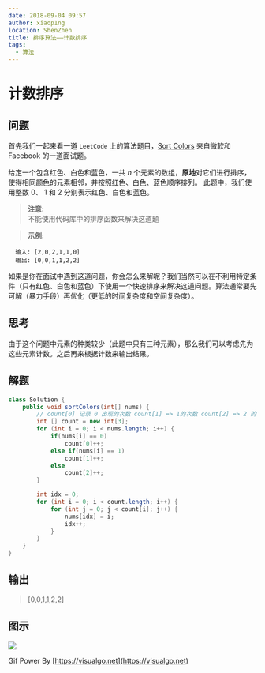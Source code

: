 ```yaml
---
date: 2018-09-04 09:57
author: xiaop1ng
location: ShenZhen
title: 排序算法——计数排序
tags:
  - 算法
---
```


# 计数排序

## 问题

首先我们一起来看一道  `LeetCode`  上的算法题目，[Sort Colors](https://leetcode-cn.com/problems/sort-colors/description/) 来自微软和 Facebook 的一道面试题。
 
给定一个包含红色、白色和蓝色，一共 _n_ 个元素的数组，**原地**对它们进行排序，使得相同颜色的元素相邻，并按照红色、白色、蓝色顺序排列。
此题中，我们使用整数 0、 1 和 2 分别表示红色、白色和蓝色。
>  **注意:**   
不能使用代码库中的排序函数来解决这道题

>  **示例:** 

``` 
  输入: [2,0,2,1,1,0] 
  输出: [0,0,1,1,2,2] 
``` 
> 
>  
如果是你在面试中遇到这道问题，你会怎么来解呢？我们当然可以在不利用特定条件（只有红色、白色和蓝色）下使用一个快速排序来解决这道问题。算法通常要先可解（暴力手段）再优化（更低的时间复杂度和空间复杂度）。

 
## 思考

由于这个问题中元素的种类较少（此题中只有三种元素），那么我们可以考虑先为这些元素计数。之后再来根据计数来输出结果。

 
## 解题

```java
class Solution {
    public void sortColors(int[] nums) {
        // count[0] 记录 0 出现的次数 count[1] => 1的次数 count[2] => 2 的次数
        int [] count = new int[3]; 
        for (int i = 0; i < nums.length; i++) {
            if(nums[i] == 0)
                count[0]++;
            else if(nums[i] == 1)
                count[1]++;
            else
                count[2]++;
        }

        int idx = 0;
        for (int i = 0; i < count.length; i++) {
            for (int j = 0; j < count[i]; j++) {
                nums[idx] = i;
                idx++;
            }
        }
    }
}
```
## 输出
 
> [0,0,1,1,2,2]
 
## 图示

![](https://i.loli.net/2019/12/10/BsPgfxYl8eRZaXd.gif)

 
Gif Power By [https://visualgo.net](https://visualgo.net)
